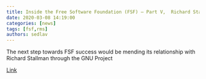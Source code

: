 ```yaml
---
title: Inside the Free Software Foundation (FSF) – Part V,  Richard Stallman is Not Going Away (Any Time Soon) 
date: 2020-03-08 14:19:00
categories: [news]
tags: [fsf,rms]
authors: sedlav
---
```


The next step towards FSF success would be mending its relationship with Richard Stallman through the GNU Project

[Link](http://techrights.org/2020/03/05/rms-is-not-going-away/)
